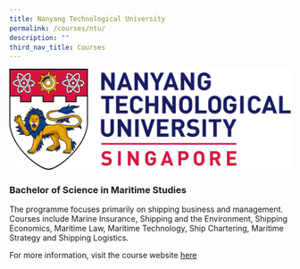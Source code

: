 ```yaml
---
title: Nanyang Technological University
permalink: /courses/ntu/
description: ""
third_nav_title: Courses
---
```

![](/images/ntu_logo.png)
### Bachelor of Science in Maritime Studies
The programme focuses primarily on shipping business and management. Courses include Marine Insurance, Shipping and the Environment, Shipping Economics, Maritime Law, Maritime Technology, Ship Chartering, Maritime Strategy and Shipping Logistics.


For more information, visit the course website [here](https://www.ntu.edu.sg/education/undergraduate-programme/bachelor-of-science-in-maritime-studies)